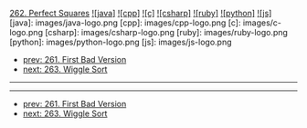 [262. Perfect Squares](https://leetcode.com/problems/perfect-squares/)
[![java]](https://github.com/leetcode-study-group/leetcode-java-solutions/blob/master/262-perfect-squares.md)
[![cpp]](https://github.com/leetcode-study-group/leetcode-cpp-solutions/blob/master/262-perfect-squares.md)
[![c]](https://github.com/leetcode-study-group/leetcode-c-solutions/blob/master/262-perfect-squares.md)
[![csharp]](https://github.com/leetcode-study-group/leetcode-csharp-solutions/blob/master/262-perfect-squares.md)
[![ruby]](https://github.com/leetcode-study-group/leetcode-ruby-solutions/blob/master/262-perfect-squares.md)
[![python]](https://github.com/leetcode-study-group/leetcode-python-solutions/blob/master/262-perfect-squares.md)
[![js]](https://github.com/leetcode-study-group/leetcode-js-solutions/blob/master/262-perfect-squares.md)
[java]: images/java-logo.png
[cpp]: images/cpp-logo.png
[c]: images/c-logo.png
[csharp]: images/csharp-logo.png
[ruby]: images/ruby-logo.png
[python]: images/python-logo.png
[js]: images/js-logo.png

- [prev: 261. First Bad Version](261-first-bad-version.md)
- [next: 263. Wiggle Sort](263-wiggle-sort.md)

---


---

- [prev: 261. First Bad Version](261-first-bad-version.md)
- [next: 263. Wiggle Sort](263-wiggle-sort.md)
